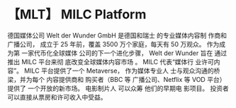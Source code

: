 # 【MLT】 MILC Platform 

德国媒体公司
Welt der Wunder
GmbH 是德国和瑞士
的专业媒体内容制
作商和广播公司，
成立于 25 年前，覆盖
3500 万个家庭，每天有
50 万观众。 作为成为第
一家代币化全球媒体
公司的下一个进化步骤，
Welt der Wunder 旨在
通过推出 MILC 平台来彻
底改变全球媒体内容市场
。 MILC 代表“媒体行
业许可内容”。 MILC 
平台提供了一个
Metaverse，
作为媒体专业人
士与观众沟通的桥
梁，并为每个
内容提供商和
购买者（BBC 等
广播公司、Netflix 等 
VOD 平台）提供了
一个开放的新市场。 
电影制片人
可以众筹
他们的早期电
影项目。 投资者可以直接从票房和许可收入中受益。
